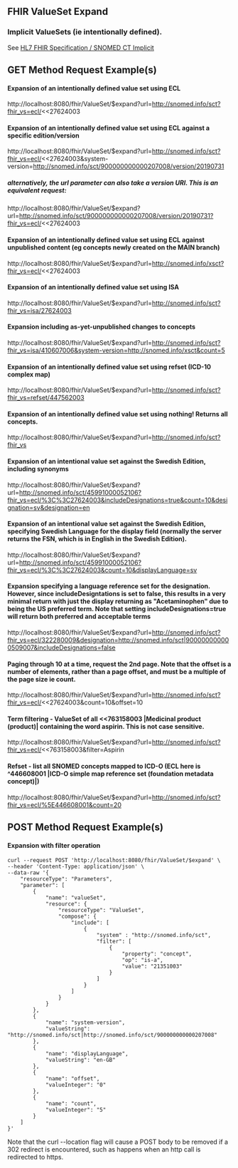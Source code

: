 ## FHIR ValueSet Expand

### Implicit ValueSets (ie intentionally defined). 
See [HL7 FHIR Specification / SNOMED CT Implicit](https://hl7.org/fhir/R4/snomedct.html#implicit)

## GET Method Request Example(s)

#### Expansion of an intentionally defined value set using ECL
http://localhost:8080/fhir/ValueSet/$expand?url=http://snomed.info/sct?fhir_vs=ecl/<<27624003

#### Expansion of an intentionally defined value set using ECL against a specific edition/version
http://localhost:8080/fhir/ValueSet/$expand?url=http://snomed.info/sct?fhir_vs=ecl/<<27624003&system-version=http://snomed.info/sct/900000000000207008/version/20190731

##### alternatively, the url parameter can also take a version URI.  This is an equivalent request:
http://localhost:8080/fhir/ValueSet/$expand?url=http://snomed.info/sct/900000000000207008/version/20190731?fhir_vs=ecl/<<27624003

#### Expansion of an intentionally defined value set using ECL against unpublished content (eg concepts newly created on the MAIN branch)
http://localhost:8080/fhir/ValueSet/$expand?url=http://snomed.info/xsct?fhir_vs=ecl/<<27624003

#### Expansion of an intentionally defined value set using ISA
http://localhost:8080/fhir/ValueSet/$expand?url=http://snomed.info/sct?fhir_vs=isa/27624003

#### Expansion including as-yet-unpublished changes to concepts
http://localhost:8080/fhir/ValueSet/$expand?url=http://snomed.info/sct?fhir_vs=isa/410607006&system-version=http://snomed.info/xsct&count=5

#### Expansion of an intentionally defined value set using refset (ICD-10 complex map)
http://localhost:8080/fhir/ValueSet/$expand?url=http://snomed.info/sct?fhir_vs=refset/447562003

#### Expansion of an intentionally defined value set using nothing!  Returns all concepts.
http://localhost:8080/fhir/ValueSet/$expand?url=http://snomed.info/sct?fhir_vs

#### Expansion of an intentional value set against the Swedish Edition, including synonyms
http://localhost:8080/fhir/ValueSet/$expand?url=http://snomed.info/sct/45991000052106?fhir_vs=ecl/%3C%3C27624003&includeDesignations=true&count=10&designation=sv&designation=en

#### Expansion of an intentional value set against the Swedish Edition, specifying Swedish Language for the display field (normally the server returns the FSN, which is in English in the Swedish Edition).
http://localhost:8080/fhir/ValueSet/$expand?url=http://snomed.info/sct/45991000052106?fhir_vs=ecl/%3C%3C27624003&count=10&displayLanguage=sv

#### Expansion specifying a language reference set for the designation.  However, since includeDesigntations is set to false, this results in a very minimal return with just the display returning as "Acetaminophen" due to being the US preferred term.   Note that setting includeDesignations=true will return both preferred and acceptable terms
http://localhost:8080/fhir/ValueSet/$expand?url=http://snomed.info/sct?fhir_vs=ecl/322280009&designation=http://snomed.info/sct|900000000000509007&includeDesignations=false

#### Paging through 10 at a time, request the 2nd page.  Note that the offset is a number of elements, rather than a page offset, and must be a multiple of the page size ie count.
http://localhost:8080/fhir/ValueSet/$expand?url=http://snomed.info/sct?fhir_vs=ecl/<<27624003&count=10&offset=10

#### Term filtering - ValueSet of all <<763158003 |Medicinal product (product)| containing the word aspirin.  This is not case sensitive.
http://localhost:8080/fhir/ValueSet/$expand?url=http://snomed.info/sct?fhir_vs=ecl/<<763158003&filter=Aspirin

#### Refset - list all SNOMED concepts mapped to ICD-O  (ECL here is ^446608001 |ICD-O simple map reference set (foundation metadata concept)|)
http://localhost:8080/fhir/ValueSet/$expand?url=http://snomed.info/sct?fhir_vs=ecl/%5E446608001&count=20

## POST Method Request Example(s)

#### Expansion with filter operation 

```
curl --request POST 'http://localhost:8080/fhir/ValueSet/$expand' \
--header 'Content-Type: application/json' \
--data-raw '{
    "resourceType": "Parameters",
    "parameter": [
        {
            "name": "valueSet",
            "resource": {
            	"resourceType": "ValueSet",
                "compose": {
                    "include": [
                        {
                            "system" : "http://snomed.info/sct",
                            "filter": [
                                {
                                    "property": "concept",
                                    "op": "is-a",
                                    "value": "21351003"
                                }
                            ]
                        }
                    ]
                }
            }
        },
        {
            "name": "system-version",
            "valueString": "http://snomed.info/sct|http://snomed.info/sct/900000000000207008"
        },
        {
            "name": "displayLanguage",
            "valueString": "en-GB"
        },
        {
            "name": "offset",
            "valueInteger": "0"
        },
        {
            "name": "count",
            "valueInteger": "5"
        }
    ]
}'
```
Note that the curl --location flag will cause a POST body to be removed if a 302 redirect is encountered, such as happens when an http call is redirected to https.
